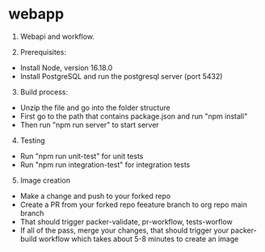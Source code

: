 # webapp
1. Webapi and workflow.
  
2. Prerequisites: 
- Install Node, version 16.18.0
- Install PostgreSQL and run the postgresql server (port 5432)

3. Build process:
 - Unzip the file and go into the folder structure
 - First go to the path that contains package.json and run "npm install"
 - Then run "npm run server" to start server

4. Testing
 - Run "npm run unit-test" for unit tests
 - Run "npm run integration-test" for integration tests 

 5. Image creation 
 - Make a change and push to your forked repo
 - Create a PR from your forked repo feeature branch to org repo main branch
 - That should trigger packer-validate, pr-workflow, tests-worflow
 - If all of the pass, merge your changes, that should trigger your packer-build workflow which takes about 5-8 minutes to create an image       